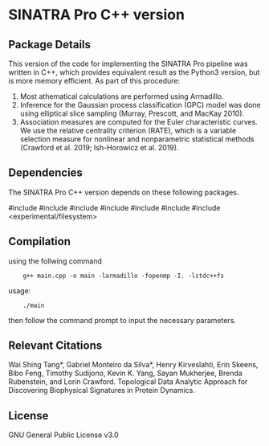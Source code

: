 # SINATRA Pro C++ version 

## Package Details

This version of the code for implementing the SINATRA Pro pipeline was written in C++, which provides equivalent result as the Python3 version, but is more memory efficient. As part of this procedure:

1. Most athematical calculations are performed using Armadillo.
2. Inference for the Gaussian process classification (GPC) model was done using elliptical slice sampling (Murray, Prescott, and MacKay 2010).
3. Association measures are computed for the Euler characteristic curves. We use the relative centrality criterion (RATE), which is a variable selection measure for nonlinear and nonparametric statistical methods (Crawford et al. 2019; Ish-Horowicz et al. 2019).

## Dependencies

The SINATRA Pro C++ version depends on these following packages.



#include <fstream>
#include <sstream>
#include <string>
#include <vector>
#include <cmath>
#include <iomanip>
#include <experimental/filesystem>

## Compilation

using the follwing command

        g++ main.cpp -o main -larmadillo -fopenmp -I. -lstdc++fs

usage:

        ./main

then follow the command prompt to input the necessary parameters.


## Relevant Citations

Wai Shing Tang*, Gabriel Monteiro da Silva*, Henry Kirveslahti, Erin Skeens, Bibo Feng, Timothy Sudijono, Kevin K. Yang, Sayan Mukherjee, Brenda Rubenstein, and Lorin Crawford. Topological Data Analytic Approach for Discovering Biophysical Signatures in Protein Dynamics.

## License

GNU General Public License v3.0


